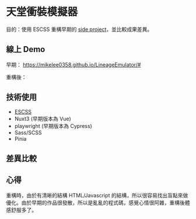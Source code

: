 # 天堂衝裝模擬器

目的：使用 ESCSS 重構早期的 [side project](https://github.com/MikeLee0358/lineage)，並比較成果差異。

## 線上 Demo

早期：
https://mikelee0358.github.io/LineageEmulator/#

重構後：

## 技術使用

- [ESCSS](https://github.com/ESCSS-labs)
- Nuxt3 (早期版本為 Vue)
- playwright (早期版本為 Cypress)
- Sass/SCSS
- Pinia

## 差異比較

## 心得

重構時，由於有清晰的結構 HTML/Javascript 的結構，所以很容易找出盲點來做優化。由於早期的作品很發散，所以是亂亂的程式碼，感覺心情很阿雜，重構後體感舒服多了。
